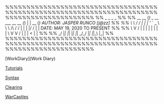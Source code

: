 %%%%%%%%%%%%%%%%%%%%%%%%%%%%%%%%%%%%%%%%%%%%%%%%%%%%%%%%%%%%%%%%%%%%%%%%%%%%%%%%%%%%%%%%%%%%%
%%          _                             _   _      _                                     %%
%% __   __ (_)  _ __ ___      __      __ (_) | | __ (_)   AUTHOR: JASPER RUNCO [j@zz]      %%
%% \ \ / / | | | '_ ` _ \     \ \ /\ / / | | | |/ / | |   DATE: MAY 19, 2020 TO PRESENT    %%
%%  \ V /  | | | | | | | |     \ V  V /  | | |   <  | |                                    %%
%%   \_/   |_| |_| |_| |_|      \_/\_/   |_| |_|\_\ |_|                                    %%
%%%%%%%%%%%%%%%%%%%%%%%%%%%%%%%%%%%%%%%%%%%%%%%%%%%%%%%%%%%%%%%%%%%%%%%%%%%%%%%%%%%%%%%%%%%%%

[WorkDiary](Work Diary)

[Tutorials](Tutorials)

[Syntax](Syntax)

[Clearing](Clearing)

[WarCastles](WarCastles)
